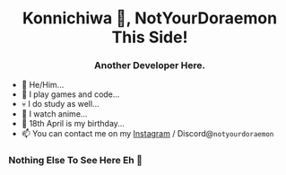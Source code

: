 <h1 align="center">Konnichiwa 👋, NotYourDoraemon This Side!</h1>
<h3 align="center">Another Developer Here.</h3>

- 👀 He/Him...
- 🖤 I play games and code...
- 💀 I do study as well...
- 🌱 I watch anime...
- 💞️ 18th April is my birthday...
- 📫 You can contact me on my [Instagram](https://instagram.com/notyourdoraemon) / Discord@`notyourdoraemon`

<h3 align="left">Nothing Else To See Here Eh 👀</h3>
